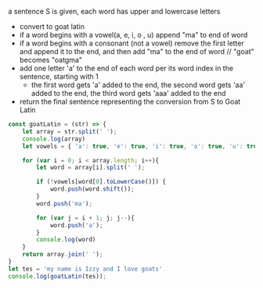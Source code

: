 a sentence S is given, each word has upper and lowercase letters
- convert to goat latin
- if a word begins with a vowel(a, e, i, o , u) append "ma" to end of word
- if a word begins with a consonant (not a vowel) remove the first letter and append it to the end, and then add "ma" to the end of word
// "goat" becomes "oatgma"
- add one letter 'a' to the end of each word per its word index in the sentence, starting with 1
    - the first word gets 'a' added to the end, the second word gets 'aa' added to the end, the third word gets 'aaa' added to the end
- return the final sentence representing the conversion from S to Goat Latin

```js
const goatLatin = (str) => {
    let array = str.split(' ');
    console.log(array)
    let vowels = { 'a': true, 'e': true, 'i': true, 'o': true, 'u': true };

    for (var i = 0; i < array.length; i++){
        let word = array[i].split(' ');

        if (!vowels[word[0].toLowerCase()]) {
            word.push(word.shift());
        }
        word.push('ma');

        for (var j = i + 1; j; j--){
            word.push('a');
        }
        console.log(word)
    }
    return array.join(' ');
}
let tes = 'my name is Izzy and I love goats'
console.log(goatLatin(tes));
```